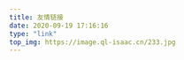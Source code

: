 ```yaml
---
title: 友情链接
date: 2020-09-19 17:16:16
type: "link"
top_img: https://image.ql-isaac.cn/233.jpg
---
```

